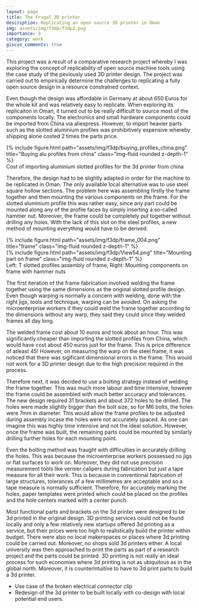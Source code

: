 ```yaml
---
layout: page
title: The Frugal 3D printer
description: Replicating an open source 3D printer in Oman
img: assets/img/f3dp/f3dp2.png
importance: 3
category: work
giscus_comments: true
---
```


This project was a result of a comparative research project whereby I was exploring the concept of replicability of open source machine tools using the case study of the peviously used 3D printer design. The project was carried out to empirically determine the challenges to replicating a fully open source design in a resource constrained context.

Even though the design was affordable in Germany at about 650 Euros for the whole kit and was relatively easy to replicate. When exploring its replicaiton in Oman, it turned out to be really difficult to source most of the components locally. The electronics and small hardware components could be imported from China via aliexpress. However, to import heavier parts such as the slotted aluminium profiles was prohibitively expensive whereby shipping alone costed 2 times the parts price.

<div class="row">
    <div class="col-sm mt-3 mt-md-0">
        {% include figure.html path="assets/img/f3dp/buying_profiles_china.png" title="Buying alu profiles from china" class="img-fluid rounded z-depth-1" %}
    </div>
</div>
<div class="caption">
    Cost of importing aluminium slotted profiles for the 3d printer from china
</div>

Therefore, the design had to be slightly adapted in order for the machine to be replicated in Oman. The only available local alternative was to use steel square hollow sections. The problem here was assembling firstly the frame together and then mounting the various components on the frame. For the slotted aluminium profile this was rather easy, since any part could be mounted along any of the profile faces by simply inserting a so-called hammer nut. Moreover, the frame could be completely put together without drilling any holes. With the lack of this slot on the steel profiles, a new method of mounting everything would have to be derived.

<div class="row">
    <div class="col-sm mt-3 mt-md-0">
        {% include figure.html path="assets/img/f3dp/frame_004.png" title="frame" class="img-fluid rounded z-depth-1" %}
    </div>
    <div class="col-sm mt-3 mt-md-0">
        {% include figure.html path="assets/img/f3dp/View54.png" title="Mounting part on frame" class="img-fluid rounded z-depth-1" %}
    </div>
</div>
<div class="caption">
    Left: T slotted profiles assembly of frame, Right: Mounting components on frame with hammer nuts
</div>

The first iteration of the frame fabrication involved welding the frame together using the same dimensions as the original slotted profile design. Even though warping is normally a concern with welding, done with the right jigs, tools and technique, warping can be avoided. On asking the microenterprise workers if they could weld the frame together according to the dimensions without any warp, they said they could since they welded frames all day long.

The welded frame cost about 10 euros and took about an hour. This was significantly cheaper than importing the slotted profiles from China, which would have cost about 450 euros just for the frame. This is price difference of atleast 45! However, on measuring the warp on the steel frame, it was noticed that there was sigificant dimensional errors in the frame. This would not work for a 3D printer design due to the high precision required in the process.

Therefore next, it was decided to use a bolting strategy instead of welding the frame together. This was much more labour and time intensive, however the frame could be assembled with much better accuracy and tolerances. The new design required 31 brackets and about 372 holes to be drilled. The holes were made slightly bigger than the bolt size, so for M6 bolts, the holes were 7mm in diameter. This would allow the frame profiles to be adjusted during assembly incase the holes were not accurately spaced.  As one can imagine this was highly time intensive and not the ideal solution. However, once the frame was built, the remaining parts could be mounted by similarly drilling further holes for each mounting point.

Even the bolting method was fraught with difficulties in accurately drilling the holes. This was because the microenterprise workers possessed no jigs or flat surfaces to work on. Moreover, they did not use precision measurement tools like vernier calipers during fabrication but just a tape measure for all their work. This is because in conventional fabrication of large structures, tolerances of a few millimetres are acceptable and so a tape measure is normally sufficient. Therefore, for accurately marking the holes, paper templates were printed which could be placed on the profiles and the hole centers marked with a center punch.

Most functional parts and brackets on the 3d printer were designed to be 3d printed in the original design. 3D printing services could not be found locally and only a few relatively new startups offered 3d printing as a service, but their prices were too high to realistically build the printer within budget. There were also no local makerspaces or places where 3d printing could be carried out. Moreover, no shops sold 3d printers either. A local university was then approached to print the parts as part of a research project and the parts could be printed. 3D printing is not really an ideal process for such economies where 3d printing is not as ubiquitous as in the global north. Moreover, it is counterintuitive to have to 3d print parts to build a 3d printer.

- Use case of the broken electrical connector clip
- Redesign of the 3d printer to be built locally with co-design with local potential end users.